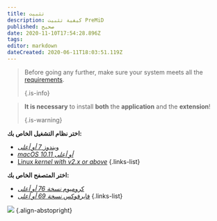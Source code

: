 ```yaml
---
title: تثبيت
description: كيفية تثبيت PreMiD
published: صحيح
date: 2020-11-10T17:54:28.896Z
tags:
editor: markdown
dateCreated: 2020-06-11T18:03:51.119Z
---
```


> Before going any further, make sure your system meets all the [requirements](/install/requirements). 
> 
> {.is-info}

> **It is necessary** to install **both** the **application** and the **extension**! 
> 
> {.is-warning}

**اختر نظام التشغيل الخاص بك:**
- [ويندوز *7 أو أعلى*](/install/windows)
- [*macOS 10.11 أو أعلى*](/install/macos)
- [Linux *kernel with v2.x or above*](/install/linux)
{.links-list}

**اختر المتصفح الخاص بك:**
- [كروميوم *نسخة 76 أو أعلى*](/install/chromium)
- [فايرفوكس *نسخة 69 أو أعلى*](/install/firefox)
{.links-list}

![](https://a.icons8.com/ajlQdsfa/FZhYWV/svg.svg) {.align-abstopright}